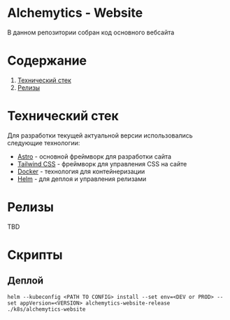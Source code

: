# Alchemytics - Website

В данном репозитории собран код основного вебсайта

# Содержание

1. [Технический стек](#технический-стек)
2. [Релизы](#релизы)

# Технический стек

Для разработки текущей актуальной версии использовались следующие технологии:

-   [Astro](https://astro.build/) - основной фреймворк для разработки сайта
-   [Tailwind CSS](https://tailwindcss.com/) - фреймворк для управления CSS на сайте
-   [Docker](https://www.docker.com/) - технология для контейнеризации
-   [Helm](https://helm.sh/) - для деплоя и управления релизами

# Релизы

TBD

# Скрипты

## Деплой

```
helm --kubeconfig <PATH TO CONFIG> install --set env=<DEV or PROD> --set appVersion=<VERSION> alchemytics-website-release ./k8s/alchemytics-website
```

